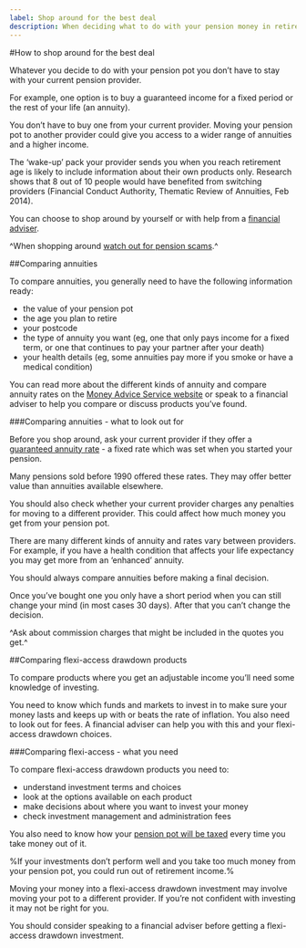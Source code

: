 ```yaml
---
label: Shop around for the best deal
description: When deciding what to do with your pension money in retirement, remember to compare pension products and providers.
---
```


#How to shop around for the best deal

Whatever you decide to do with your pension pot you don’t have to stay with your current pension provider.

For example, one option is to buy a guaranteed income for a fixed period or the rest of your life (an annuity).

You don’t have to buy one from your current provider. Moving your pension pot to another provider could give you access to a wider range of annuities and a higher income.

The ‘wake-up’ pack your provider sends you when you reach retirement age is likely to include information about their own products only. Research shows that 8 out of 10 people would have benefited from switching providers (Financial Conduct Authority, Thematic Review of Annuities, Feb 2014).

You can choose to shop around by yourself or with help from a [financial adviser](/financial-advice).

^When shopping around [watch out for pension scams](/scams).^

##Comparing annuities

To compare annuities, you generally need to have the following information ready:

* the value of your pension pot
* the age you plan to retire
* your postcode
* the type of annuity you want (eg, one that only pays income for a fixed term, or one that continues to pay your partner after your death)
* your health details (eg, some annuities pay more if you smoke or have a medical condition)

You can read more about the different kinds of annuity and compare annuity rates on the [Money Advice Service website](https://www.moneyadviceservice.org.uk/en/tools/annuities) or speak to a financial adviser to help you compare or discuss products you’ve found.

###Comparing annuities - what to look out for

Before you shop around, ask your current provider if they offer a [guaranteed annuity rate](http://www.pensionsadvisoryservice.org.uk/about-pensions/retirement-choices/buying-an-annuity-how-to-shop-around/guaranteed-annuity-rates) - a fixed rate which was set when you started your pension.

Many pensions sold before 1990 offered these rates. They may offer better value than annuities available elsewhere.

You should also check whether your current provider charges any penalties for moving to a different provider. This could affect how much money you get from your pension pot.

There are many different kinds of annuity and rates vary between providers. For example, if you have a health condition that affects your life expectancy you may get more from an ‘enhanced’ annuity.

You should always compare annuities before making a final decision.

Once you’ve bought one you only have a short period when you can still change your mind (in most cases 30 days). After that you can’t change the decision.

^Ask about commission charges that might be included in the quotes you get.^

##Comparing flexi-access drawdown products

To compare products where you get an adjustable income you’ll need some knowledge of investing.

You need to know which funds and markets to invest in to make sure your money lasts and keeps up with or beats the rate of inflation. You also need to look out for fees. A financial adviser can help you with this and your flexi-access drawdown choices.

###Comparing flexi-access - what you need

To compare flexi-access drawdown products you need to:

* understand investment terms and choices
* look at the options available on each product
* make decisions about where you want to invest your money
* check investment management and administration fees

You also need to know how your [pension pot will be taxed](/tax) every time you take money out of it.

%If your investments don’t perform well and you take too much money from your pension pot, you could run out of retirement income.%

Moving your money into a flexi-access drawdown investment may involve moving your pot to a different provider. If you’re not confident with investing it may not be right for you.

You should consider speaking to a financial adviser before getting a flexi-access drawdown investment.
